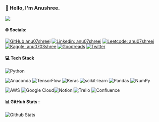 ### 👋 Hello, I'm Anushree.

![](https://komarev.com/ghpvc/?username=anu07shreej&color=blue&style=plastic&label=PROFILE+VIEWS)

#### 🌐 Socials:
[![GitHub anu07shreej](https://img.shields.io/github/followers/anu07shreej?label=follow&style=social)](https://github.com/anu07shreej)
[![Linkedin: anu07shreej](https://img.shields.io/badge/-Anushree-blue?style=flat-square&logo=Linkedin&logoColor=white&link=lhttps://www.linkedin.com/in/anu07shreej/)](https://www.linkedin.com/in/anu07shreej/)
[![Leetcode: anu07shreej](https://img.shields.io/badge/-Anushree-red?style=flat-square&logo=Leetcode&logoColor=white&link=lhttps://leetcode.com/anu07shreej/)](https://leetcode.com/anu07shreej/) 
[![Kaggle: anu0703shree](https://img.shields.io/badge/-Anushree-green?style=flat-square&logo=Kaggle&logoColor=white&link=lhttps://www.kaggle.com/anu0703shree/)](https://www.kaggle.com/anu0703shree/) 
[![Goodreads](https://img.shields.io/badge/Goodreads-%23E4405F.svg?logo=Goodreads&logoColor=white)](https://www.goodreads.com/user/show/12176363-anushree-jumade) 
[![Twitter](https://img.shields.io/twitter/url?style=social&url=https%3A%2F%2Ftwitter.com%2Fanu07shreej)](https://twitter.com/anu07shreej)




#### 💻 Tech Stack
![Python](https://img.shields.io/badge/python-3670A0?style=flat&logo=python&logoColor=ffdd54) 

![Anaconda](https://img.shields.io/badge/Anaconda-%2344A833.svg?style=flat&logo=anaconda&logoColor=white) ![TensorFlow](https://img.shields.io/badge/TensorFlow-%23FF6F00.svg?style=flat&logo=TensorFlow&logoColor=white) ![Keras](https://img.shields.io/badge/Keras-%23D00000.svg?style=flat&logo=Keras&logoColor=white) ![scikit-learn](https://img.shields.io/badge/scikit--learn-%23F7931E.svg?style=flat&logo=scikit-learn&logoColor=white)  ![Pandas](https://img.shields.io/badge/pandas-%23150458.svg?style=flat&logo=pandas&logoColor=white) ![NumPy](https://img.shields.io/badge/numpy-%23013243.svg?style=flat&logo=numpy&logoColor=white) 

![AWS](https://img.shields.io/badge/AWS-%23FF9900.svg?style=flat&logo=amazon-aws&logoColor=white) ![Google Cloud](https://img.shields.io/badge/Google%20Cloud-%234285F4.svg?style=flat&logo=google-cloud&logoColor=white)![Notion](https://img.shields.io/badge/Notion-%23000000.svg?style=flat&logo=notion&logoColor=white) ![Trello](https://img.shields.io/badge/Trello-%23026AA7.svg?style=flat&logo=Trello&logoColor=white) ![Confluence](https://img.shields.io/badge/confluence-%23172BF4.svg?style=flat&logo=confluence&logoColor=white)

#### 📊 GitHub Stats :
<img align="left" alt="Github Stats" src="https://github-readme-stats.vercel.app/api?username=anu07shreej&show_icons=true&hide_border=true" />
<!-- <img align="left" src="https://github-readme-stats.vercel.app/api/top-langs?username=anu07shreej&show_icons=true&locale=en&layout=compact&hide_border=true" alt="anu07shreej" /> -->


<!-- Independent Study: -->














<!--
**anu07shreej/anu07shreej** is a ✨ _special_ ✨ repository because its `README.md` (this file) appears on your GitHub profile.
Here are some ideas to get you started:
- 🔭 I’m currently working on Machine Learning Projects
- 🌱 I’m currently learning ML specialization courses on Coursera
- 👯 I’m looking to collaborate on ...
- 🤔 I’m looking for help with ...
- 💬 Ask me about ...
- 📫 How to reach me: ...
- 😄 Pronouns: She/Her
- ⚡ Fun fact: ...
- Python, C++
-->





